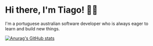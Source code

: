 # Hi there, I'm Tiago! 👋🏼

I'm a portuguese australian software developer who is always eager to learn and build new things. 

[![Anurag's GitHub stats](https://github-readme-stats.vercel.app/api?username=Tiago-Patricio&theme=graywhite)](https://github.com/anuraghazra/github-readme-stats)





